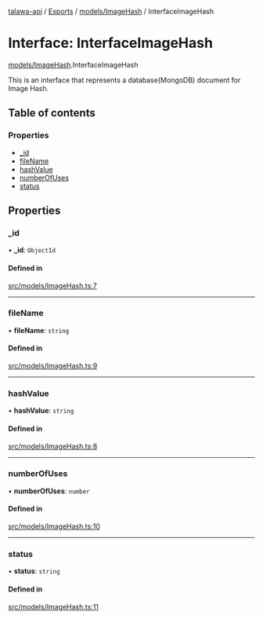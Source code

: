 [talawa-api](../README.md) / [Exports](../modules.md) / [models/ImageHash](../modules/models_ImageHash.md) / InterfaceImageHash

# Interface: InterfaceImageHash

[models/ImageHash](../modules/models_ImageHash.md).InterfaceImageHash

This is an interface that represents a database(MongoDB) document for Image Hash.

## Table of contents

### Properties

- [\_id](models_ImageHash.InterfaceImageHash.md#_id)
- [fileName](models_ImageHash.InterfaceImageHash.md#filename)
- [hashValue](models_ImageHash.InterfaceImageHash.md#hashvalue)
- [numberOfUses](models_ImageHash.InterfaceImageHash.md#numberofuses)
- [status](models_ImageHash.InterfaceImageHash.md#status)

## Properties

### \_id

• **\_id**: `ObjectId`

#### Defined in

[src/models/ImageHash.ts:7](https://github.com/PalisadoesFoundation/talawa-api/blob/e69119f/src/models/ImageHash.ts#L7)

___

### fileName

• **fileName**: `string`

#### Defined in

[src/models/ImageHash.ts:9](https://github.com/PalisadoesFoundation/talawa-api/blob/e69119f/src/models/ImageHash.ts#L9)

___

### hashValue

• **hashValue**: `string`

#### Defined in

[src/models/ImageHash.ts:8](https://github.com/PalisadoesFoundation/talawa-api/blob/e69119f/src/models/ImageHash.ts#L8)

___

### numberOfUses

• **numberOfUses**: `number`

#### Defined in

[src/models/ImageHash.ts:10](https://github.com/PalisadoesFoundation/talawa-api/blob/e69119f/src/models/ImageHash.ts#L10)

___

### status

• **status**: `string`

#### Defined in

[src/models/ImageHash.ts:11](https://github.com/PalisadoesFoundation/talawa-api/blob/e69119f/src/models/ImageHash.ts#L11)
